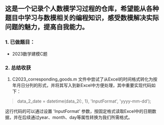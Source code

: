 ## 这是一个记录个人数模学习过程的仓库，希望能从各种题目中学习与数模相关的编程知识，感受数模解决实际问题的魅力，提高自我能力。
### 1. 已做题目：
- 2023数学建模C题

### 2. 总结收获
1. C2023_corresponding_goods.m 文件中尝试了从Excel的时间格式转化为按年月日分列的形式，并将其写入到新Excel中方便处理，其中重要实现代码如下：
> data_2_date = datetime(data_2{:, 1}, 'InputFormat', 'yyyy-mm-dd');

这行代码的可以通过设置 'InputFormat' 参数，按固定格式读取Excel中的日期数据，并在后续通过year、month、day等属性转换为我们所需格式。